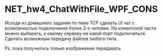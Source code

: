 # NET_hw4_ChatWithFile_WPF_CONS

Исходя из домашнего задания по теме TCP сделать UI чат с возможностью подключения более 3-х человек. 
На клиентской части можно выбирать, к какому серверу на какой порт подключаться.
Сделать возможным передачу файлов любого типа.

Ps. пока получилось только изображения передавать
